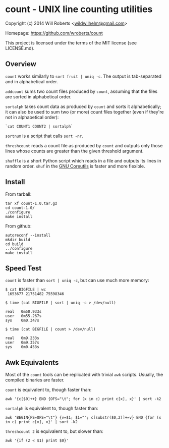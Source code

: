 count - UNIX line counting utilities
====================================

Copyright (c) 2014 Will Roberts \<wildwilhelm@gmail.com\>

Homepage: https://github.com/wroberts/count

This project is licensed under the terms of the MIT license (see
LICENSE.md).

Overview
--------

`count` works similarly to `sort fruit | uniq -c`.  The output is
tab-separated and in alphabetical order.

`addcount` sums two count files produced by `count`, assuming that the
files are sorted in alphabetical order.

`sortalph` takes count data as produced by `count` and sorts it
alphabetically; it can also be used to sum two (or more) count files
together (even if they're not in alphabetical order):

    `cat COUNT1 COUNT2 | sortalph`

`sortnum` is a script that calls `sort -nr`.

`threshcount` reads a count file as produced by `count` and outputs
only those lines whose counts are greater than the given threshold
argument.

`shuffle` is a short Python script which reads in a file and outputs
its lines in random order.  `shuf` in the
[GNU Coreutils](https://www.gnu.org/software/coreutils/) is faster and
more flexible.

Install
-------

From tarball:

    tar xf count-1.0.tar.gz
    cd count-1.0/
    ./configure
    make install

From github:

    autoreconf --install
    mkdir build
    cd build
    ../configure
    make install

Speed Test
----------

`count` is faster than `sort | uniq -c`, but can use much more memory:

    $ cat BIGFILE | wc
     1653677 21751482 75598346

    $ time (cat BIGFILE | sort | uniq -c > /dev/null)

    real   0m50.933s
    user   0m55.267s
    sys    0m0.347s

    $ time (cat BIGFILE | count > /dev/null)

    real   0m9.233s
    user   0m9.357s
    sys    0m0.453s

Awk Equivalents
---------------

Most of the `count` tools can be replicated with trivial `awk` scripts.
Usually, the compiled binaries are faster.

`count` is equivalent to, though faster than:

    awk '{c[$0]++} END {OFS="\t"; for (x in c) print c[x], x}' | sort -k2

`sortalph` is equivalent to, though faster than:

    awk 'BEGIN{FS=OFS="\t"} {v=$1; $1=""; c[substr($0,2)]+=v} END {for (x in c) print c[x], x}' | sort -k2

`threshcount 2` is equivalent to, but slower than:

    awk '{if (2 < $1) print $0}'
